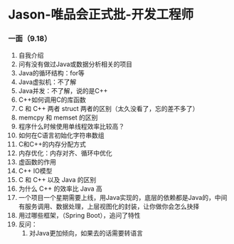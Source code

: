 # Jason-唯品会正式批-开发工程师

### 一面（9.18）

1. 自我介绍
2. 问有没有做过Java或数据分析相关的项目
3. Java的循环结构：for等
4. Java虚拟机：不了解
5. Java并发：不了解，说的是C++
6. C++如何调用C的库函数
7. C 和 C++ 两者 struct 两者的区别（太久没看了，忘的差不多了）
8. memcpy 和 memset 的区别
9. 程序什么时候使用单线程效率比较高？
10. 如何在C语言初始化字符串数组
11. C和C++的内存分配方式
12. 内存优化：内存对齐、循环中优化
13. 虚函数的作用
14. C++ IO模型
15. C 和 C++ 以及 Java 的区别
16. 为什么 C++ 的效率比 Java 高
17. 一个项目一个星期需要上线，用Java实现的，底层的依赖都是Java的，中间有服务调用、数据处理，上层视图化的封装，让你做你会怎么抉择
18. 用过哪些框架，（Spring Boot），追问了特性
19. 反问：
    1. 对Java更加倾向，如果去的话需要转语言

